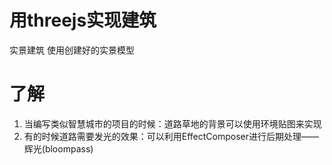 # 用threejs实现建筑
实景建筑  使用创建好的实景模型</br>

# 了解
1. 当编写类似智慧城市的项目的时候：道路草地的背景可以使用环境贴图来实现
2. 有的时候道路需要发光的效果：可以利用EffectComposer进行后期处理——辉光(bloompass)

